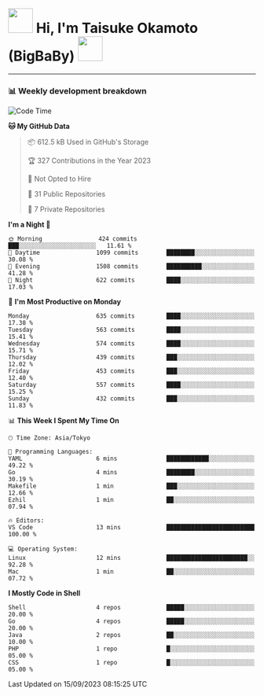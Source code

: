 <!-- Title -->
<h1>
    <img src="https://media.tenor.com/TlyRveJkgo4AAAAi/cloud-cloud-strife.gif" width="50"/> 
    Hi, I'm Taisuke Okamoto (BigBaBy) 
    <img src="https://media.tenor.com/TlyRveJkgo4AAAAi/cloud-cloud-strife.gif" width="50"/>
</h1>

---

<h3> 📊 Weekly development breakdown </h3>
<!-- waka-readme-stats -->

<!--START_SECTION:waka-->
![Code Time](http://img.shields.io/badge/Code%20Time-1%2C613%20hrs%207%20mins-blue)

**🐱 My GitHub Data** 

> 📦 612.5 kB Used in GitHub's Storage 
 > 
> 🏆 327 Contributions in the Year 2023
 > 
> 🚫 Not Opted to Hire
 > 
> 📜 31 Public Repositories 
 > 
> 🔑 7 Private Repositories 
 > 
**I'm a Night 🦉** 

```text
🌞 Morning                424 commits         ███░░░░░░░░░░░░░░░░░░░░░░   11.61 % 
🌆 Daytime                1099 commits        ████████░░░░░░░░░░░░░░░░░   30.08 % 
🌃 Evening                1508 commits        ██████████░░░░░░░░░░░░░░░   41.28 % 
🌙 Night                  622 commits         ████░░░░░░░░░░░░░░░░░░░░░   17.03 % 
```
📅 **I'm Most Productive on Monday** 

```text
Monday                   635 commits         ████░░░░░░░░░░░░░░░░░░░░░   17.38 % 
Tuesday                  563 commits         ████░░░░░░░░░░░░░░░░░░░░░   15.41 % 
Wednesday                574 commits         ████░░░░░░░░░░░░░░░░░░░░░   15.71 % 
Thursday                 439 commits         ███░░░░░░░░░░░░░░░░░░░░░░   12.02 % 
Friday                   453 commits         ███░░░░░░░░░░░░░░░░░░░░░░   12.40 % 
Saturday                 557 commits         ████░░░░░░░░░░░░░░░░░░░░░   15.25 % 
Sunday                   432 commits         ███░░░░░░░░░░░░░░░░░░░░░░   11.83 % 
```


📊 **This Week I Spent My Time On** 

```text
🕑︎ Time Zone: Asia/Tokyo

💬 Programming Languages: 
YAML                     6 mins              ████████████░░░░░░░░░░░░░   49.22 % 
Go                       4 mins              ████████░░░░░░░░░░░░░░░░░   30.19 % 
Makefile                 1 min               ███░░░░░░░░░░░░░░░░░░░░░░   12.66 % 
Ezhil                    1 min               ██░░░░░░░░░░░░░░░░░░░░░░░   07.94 % 

🔥 Editors: 
VS Code                  13 mins             █████████████████████████   100.00 % 

💻 Operating System: 
Linux                    12 mins             ███████████████████████░░   92.28 % 
Mac                      1 min               ██░░░░░░░░░░░░░░░░░░░░░░░   07.72 % 
```

**I Mostly Code in Shell** 

```text
Shell                    4 repos             █████░░░░░░░░░░░░░░░░░░░░   20.00 % 
Go                       4 repos             █████░░░░░░░░░░░░░░░░░░░░   20.00 % 
Java                     2 repos             ██░░░░░░░░░░░░░░░░░░░░░░░   10.00 % 
PHP                      1 repo              █░░░░░░░░░░░░░░░░░░░░░░░░   05.00 % 
CSS                      1 repo              █░░░░░░░░░░░░░░░░░░░░░░░░   05.00 % 
```




 Last Updated on 15/09/2023 08:15:25 UTC
<!--END_SECTION:waka-->
